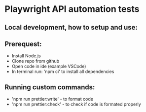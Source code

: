 # Playwright API automation tests

## Local development, how to setup and use:

## Prerequest:

- Install Node.js
- Clone repo from github
- Open code in ide (example VSCode)
- In terminal run: 'npm ci' to install all dependencies

## Running custom commands:

- 'npm run prettier:write' - to format code
- 'npm run prettier:check' - to check if code is formated properly
